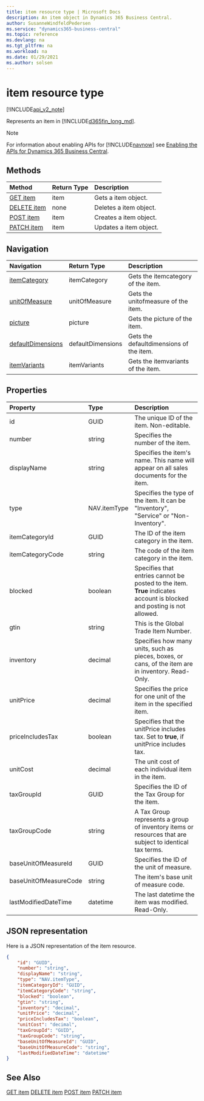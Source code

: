 ```yaml
---
title: item resource type | Microsoft Docs
description: An item object in Dynamics 365 Business Central.
author: SusanneWindfeldPedersen
ms.service: "dynamics365-business-central"
ms.topic: reference
ms.devlang: na
ms.tgt_pltfrm: na
ms.workload: na
ms.date: 01/29/2021
ms.author: solsen
---
```


<!-- START>DO_NOT_EDIT -->
<!-- IMPORTANT:Do not edit any of the content between here and the END>DO_NOT_EDIT. -->
# item resource type

[!INCLUDE[api_v2_note](../../includes/api_v2_note.md)]

Represents an item in [!INCLUDE[d365fin_long_md](../../includes/d365fin_long_md.md)].

> [!NOTE]
> For information about enabling APIs for [!INCLUDE[navnow](../../includes/navnow_md.md)] see [Enabling the APIs for Dynamics 365 Business Central](../enabling-apis-for-dynamics-nav.md).

## Methods

| Method | Return Type|Description |
|:--------------------|:-----------|:-------------------------|
|[GET item](../api/dynamics_item_get.md)|item|Gets a item object.|
|[DELETE item](../api/dynamics_item_delete.md)|none|Deletes a item object.|
|[POST item](../api/dynamics_item_create.md)|item|Creates a item object.|
|[PATCH item](../api/dynamics_item_update.md)|item|Updates a item object.|


## Navigation

| Navigation |Return Type| Description |
|:----------|:----------|:-----------------|
|[itemCategory](dynamics_itemcategory.md)|itemCategory |Gets the itemcategory of the item.|
|[unitOfMeasure](dynamics_unitofmeasure.md)|unitOfMeasure |Gets the unitofmeasure of the item.|
|[picture](dynamics_picture.md)|picture |Gets the picture of the item.|
|[defaultDimensions](dynamics_defaultdimension.md)|defaultDimensions |Gets the defaultdimensions of the item.|
|[itemVariants](dynamics_itemvariant.md)|itemVariants |Gets the itemvariants of the item.|

## Properties

| Property           | Type   |Description     |
|:-------------------|:-------|:---------------|
|id|GUID|The unique ID of the item. Non-editable.|
|number|string|Specifies the number of the item.|
|displayName|string|Specifies the item's name. This name will appear on all sales documents for the item.|
|type|NAV.itemType|Specifies the type of the item. It can be "Inventory", "Service" or "Non-Inventory".|
|itemCategoryId|GUID|The ID of the item category in the item.|
|itemCategoryCode|string|The code of the item category in the item.|
|blocked|boolean|Specifies that entries cannot be posted to the item. **True** indicates account is blocked and posting is not allowed.|
|gtin|string|This is the Global Trade Item Number. |
|inventory|decimal|Specifies how many units, such as pieces, boxes, or cans, of the item are in inventory. Read-Only.|
|unitPrice|decimal|Specifies the price for one unit of the item in the specified item.|
|priceIncludesTax|boolean|Specifies that the unitPrice includes tax. Set to **true**, if unitPrice includes tax.|
|unitCost|decimal|The unit cost of each individual item in the item.|
|taxGroupId|GUID|Specifies the ID of the Tax Group for the item. |
|taxGroupCode|string|A Tax Group represents a group of inventory items or resources that are subject to identical tax terms.|
|baseUnitOfMeasureId|GUID|Specifies the ID of the unit of measure.|
|baseUnitOfMeasureCode|string|The item's base unit of measure code.|
|lastModifiedDateTime|datetime|The last datetime the item was modified. Read-Only.|

## JSON representation

Here is a JSON representation of the item resource.


```json
{
    "id": "GUID",
    "number": "string",
    "displayName": "string",
    "type": "NAV.itemType",
    "itemCategoryId": "GUID",
    "itemCategoryCode": "string",
    "blocked": "boolean",
    "gtin": "string",
    "inventory": "decimal",
    "unitPrice": "decimal",
    "priceIncludesTax": "boolean",
    "unitCost": "decimal",
    "taxGroupId": "GUID",
    "taxGroupCode": "string",
    "baseUnitOfMeasureId": "GUID",
    "baseUnitOfMeasureCode": "string",
    "lastModifiedDateTime": "datetime"
}
```
<!-- IMPORTANT: END>DO_NOT_EDIT -->



## See Also
[GET item](../api/dynamics_item_Get.md)
[DELETE item](../api/dynamics_item_Delete.md)
[POST item](../api/dynamics_item_Create.md)
[PATCH item](../api/dynamics_item_Update.md)
